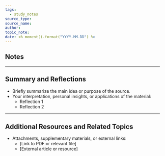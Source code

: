 ```yaml
---
tags:
  - study_notes
source_type:
source_name: 
author: 
topic_note:
date: <% moment().format("YYYY-MM-DD") %>
---
```

## Notes


---
## Summary and Reflections

- Briefly summarize the main idea or purpose of the source. 
- Your interpretation, personal insights, or applications of the material:
  - Reflection 1
  - Reflection 2

---
## Additional Resources  and Related Topics 
- Attachments, supplementary materials, or external links:
	- [Link to PDF or relevant file]
	- [External article or resource]